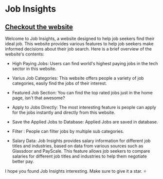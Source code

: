 # Job Insights
## [Checkout the website](https://job-insights.netlify.app)


Welcome to Job Insights, a website designed to help job seekers find their ideal job. This website provides various features to help job seekers make informed decisions about their job search. Here is a brief overview of the website's contents:

- High Paying Jobs: Users can find world's highest paying jobs in the tech sector in this website.

- Varius Job Categories: This website offers people a variety of job categories, easily find the jobs of their interest.

- Featured Job Section: You can find the top rated jobs just in the home page, isn't that awesome?

- Apply to Jobs Directly: The most interesting feature is people can apply for the jobs instantly and directly from this website.

- Save the Applied Jobs to Database: Applied Jobs are saved in database.

- Filter : People can filter jobs by multiple sub categories.

- Salary Data: Job Insights provides salary information for different job titles and industries, based on data from various sources such as Glassdoor and PayScale. This feature allows job seekers to compare salaries for different job titles and industries to help them negotiate better pay.


I hope you found Job Insights interesting. Make sure to give it a star. ⭐

